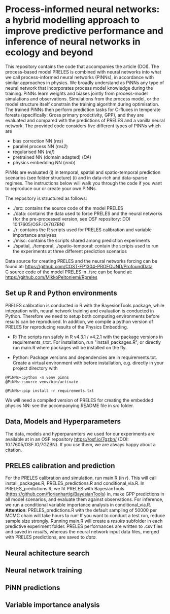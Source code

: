 # Process-informed neural networks: a hybrid modelling approach to improve predictive performance and inference of neural networks in ecology and beyond

This repository contains the code that accompanies the article (DOI). The process-based model PRELES is combined with neural networks into what we call process-informed neural networks (PINNs), in accordance with similar approaches in physics. We broadly understand as PiNNs any type of neural network that incorporates process model knowledge during the training. PiNNs learn weights and biases jointly from process-model simulations and observations. Simulations from the process model, or the model structure itself constrain the training algorithm during optimisation. The trained PiNNs then perform prediction tasks for C-fluxes in temperate forests (specifically: Gross primary prodctivity, GPP), and they are evaluated and compared with the predictions of PRELES and a vanilla neural network. The provided code considers five different types of PINNs which are 

- bias correction NN (*res*)
- parallel process NN (*res2*)
- regularised NN (*ref*)
- pretrained NN (domain adapted) (*DA*)
- physics embedding NN (*emb*)

PINNs are evaluated (i) in temporal, spatial and spatio-temporal prediction scenarios (see folder structure) (i) and in data-rich and data-sparse regimes. The instructions below will walk you through the code if you want to reproduce our or create your own PINNs. <br/>

The repository is structured as follows:
- ./src: contains the source code of the model PRELES
- ./data: contains the data used to force PRELES and the neural networks (for the pre-processed version, see OSF repository: DOI 10.17605/OSF.IO/7GZBN)
- ./r: contains the R scripts used for PRELES calibration and variable importance analyses
- ./misc: contains the scripts shared among prediction experiments
- ./spatial, ./temporal, ./spatio-temporal: contain the scripts used to run the experiments at three different prediction scenarios

Data source for creating PRELES and the neural networks forcing can be found at: https://github.com/COST-FP1304-PROFOUND/ProfoundData<br/>
C source code of the model PRELES in ./src can be found at: https://github.com/MikkoPeltoniemi/Rpreles<br/>

## Set up R and Python environments

PRELES calibration is conducted in R with the BayesionTools package, while integration with, neural network training and evaluation is conducted in Python. Therefore we need to setup both computing environments before results can be reproduced. In addition, we compile a python version of PRELES for reproducing results of the Physics Embedding. 

- R: The scripts run safely in R v4.3.1 / v4.2.1 with the package versions in requirements_r.txt. For installation, run "install_packages.R", or directly run main.R where packages will be installed on the fly. 

- Python: Package versions and dependencies are in requirements.txt. Create a virtual environment with before installation, e.g. directly in your project directory with

```console
@PiNNs~:python -m venv pinns
@PiNNs~:source venv/bin/activate

@PiNNs~:pip install -r requirements.txt
```
We will need a compiled version of PRELES for creating the embedded physics NN: see the accompanying README file in *src* folder.

## Data, Models and Hyperparameters

The data, models and hyperparamters we used for our experiments are available at in an OSF repository https://osf.io/7gzbn/ (DOI: 10.17605/OSF.IO/7GZBN). If you use them, we are always happy about a citation.

## PRELES calibration and prediction

For the PRELES calibration and simulation, run main.R (in *r*). This will call install_packages.R, PRELES_predictions.R and conditional_via.R. In PRELES_predictions.R, we fit PRELES with BayesianTools (https://github.com/florianhartig/BayesianTools) in, make GPP predictions in all model scenarios, and evaluate them against observations. For inference, we run a conditional variable importance analysis in conditional_via.R. **Attention**: PRELES_predictions.R with the default sampling of 50000 per MCMC chain will take hours to run! If you want to conduct a test run, reduce sample size strongly. Running main.R will create a *results* subfolder in each predictive experiment folder. PRELES performances are written to .csv files and saved in *results*, whereas the neural network input data files, merged with PRELES predictions, are saved to *data*.

## Neural achitecture search

## Neural network training

## PiNN predictions

## Variable importance analysis


